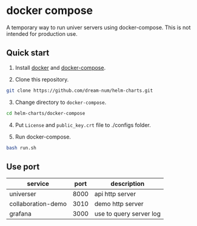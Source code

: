 
# docker compose

A temporary way to run univer servers using docker-compose. This is not intended for production use.

## Quick start

1. Install [docker](https://docs.docker.com/install/) and [docker-compose](https://docs.docker.com/compose/install/).

2. Clone this repository.
```bash
git clone https://github.com/dream-num/helm-charts.git
```

3. Change directory to `docker-compose`.
```bash
cd helm-charts/docker-compose
```

4. Put `License` and `public_key.crt` file to ./configs folder.

5. Run docker-compose.
```bash
bash run.sh
```

## Use port

| service            | port | description             |
| ------------------ | ---- | ----------------------- |
| universer          | 8000 | api http server         |
| collaboration-demo | 3010 | demo http server        |
| grafana            | 3000 | use to query server log |
